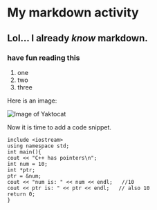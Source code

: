 # My markdown activity
## Lol... I already _know_ markdown.
### have fun reading this
1) one
2) two
3) three

Here is an image:

![Image of Yaktocat](https://octodex.github.com/images/godotocat.png)

Now it is time to add a code snippet.
```
include <iostream>
using namespace std;
int main(){
cout << "C++ has pointers\n";
int num = 10;
int *ptr;
ptr = &num;
cout << "num is: " << num << endl;   //10
cout << ptr is: " << ptr << endl;   // also 10
return 0;
}
```
